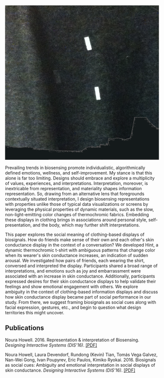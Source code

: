 ![](assets/hint_shirt_tile.png)

Prevailing trends in biosensing promote individualistic, algorithmically defined emotions, wellness, and self-improvement. My stance is that this alone is far too limiting. Designs should embrace and explore a multiplicity of values, experiences, and interpretations. Interpretation, moreover, is inextricable from representation, and materiality shapes information representation. So, drawing from an alternative lens that foregrounds contextually situated interpretation, I design biosensing representations with properties unlike those of typical data visualizations or screens by leveraging the physical properties of dynamic materials, such as the slow, non-light-emitting color changes of thermochromic fabrics. Embedding these displays in clothing brings in associations around personal style, self-presentation, and the body, which may further shift interpretations.

This paper explores the social meaning of clothing-based displays of biosignals. How do friends make sense of their own and each other's skin conductance display in the context of a conversation? We developed Hint, a dynamic thermochromic t-shirt with ambiguous patterns that change color when its wearer's skin conductance increases, an indication of sudden arousal. We investigated how pairs of friends, each wearing the shirt, conversed and interpreted the display. Participants shared a broad range of interpretations, and emotions such as joy and embarrassment were associated with an increase in skin conductance. Additionally, participants expressed desires for their skin conductance displays to help validate their feelings and show emotional engagement with others. We explore ambiguity in the context of clothing-based information displays and discuss how skin conductance display became part of social performance in our study. From there, we suggest framing biosignals as social cues along with facial expression, gestures, etc., and begin to question what design territories this might uncover.

## Publications

Noura Howell. 2016. Representation & interpretation of Biosensing. *Designing Interactive Systems (DIS’16)*. 
[\[PDF\]](assets/DIS2016_DC_Representation_Interpretation_Biosensing.pdf)

Noura Howell, Laura Devendorf, Rundong (Kevin) Tian, Tomás Vega Galvez, Nan-Wei Gong, Ivan Poupyrev, Eric Paulos, Kimiko Ryokai. 2016. Biosignals as social cues: Ambiguity and emotional interpretation in social displays of skin conductance. *Designing Interactive Systems (DIS’16)*. 
[\[PDF\]](assets/DIS2016_Biosignals_as_Social_Cues.pdf)

